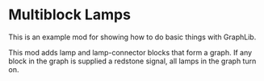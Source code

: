 # Multiblock Lamps

This is an example mod for showing how to do basic things with GraphLib.

This mod adds lamp and lamp-connector blocks that form a graph. If any block in the graph is supplied a redstone signal,
all lamps in the graph turn on.
